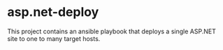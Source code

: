 # asp.net-deploy


This project contains an ansible playbook that deploys a single ASP.NET site to one to many target hosts.
